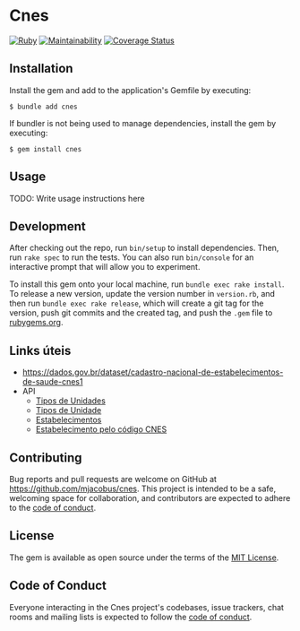 # Cnes

[![Ruby](https://github.com/mjacobus/cnes/actions/workflows/main.yml/badge.svg)](https://github.com/mjacobus/cnes/actions/workflows/main.yml)
[![Maintainability](https://api.codeclimate.com/v1/badges/34d8d7c160ea1a9946ce/maintainability)](https://codeclimate.com/github/mjacobus/cnes/maintainability)
[![Coverage Status](https://coveralls.io/repos/github/mjacobus/cnes/badge.svg?branch=main)](https://coveralls.io/github/mjacobus/cnes?branch=main)

## Installation

Install the gem and add to the application's Gemfile by executing:

    $ bundle add cnes

If bundler is not being used to manage dependencies, install the gem by executing:

    $ gem install cnes

## Usage

TODO: Write usage instructions here

## Development

After checking out the repo, run `bin/setup` to install dependencies. Then, run `rake spec` to run the tests. You can also run `bin/console` for an interactive prompt that will allow you to experiment.

To install this gem onto your local machine, run `bundle exec rake install`. To release a new version, update the version number in `version.rb`, and then run `bundle exec rake release`, which will create a git tag for the version, push git commits and the created tag, and push the `.gem` file to [rubygems.org](https://rubygems.org).

## Links úteis

- https://dados.gov.br/dataset/cadastro-nacional-de-estabelecimentos-de-saude-cnes1
- API
  - [Tipos de Unidades](https://apidadosabertos.saude.gov.br/cnes/tipounidades)
  - [Tipos de Unidade](https://apidadosabertos.saude.gov.br/cnes/tipounidades/80)
  - [Estabelecimentos](https://apidadosabertos.saude.gov.br/cnes/estabelecimentos?codigo_tipo_unidade=80&estabelecimento_possui_centro_cirurgico=0&estabelecimento_possui_centro_obstetrico=0&limit=20&offset=2)
  - [Estabelecimento pelo código CNES](https://apidadosabertos.saude.gov.br/cnes/estabelecimentos/124)

## Contributing

Bug reports and pull requests are welcome on GitHub at https://github.com/mjacobus/cnes. This project is intended to be a safe, welcoming space for collaboration, and contributors are expected to adhere to the [code of conduct](https://github.com/mjacobus/cnes/blob/main/CODE_OF_CONDUCT.md).

## License

The gem is available as open source under the terms of the [MIT License](https://opensource.org/licenses/MIT).

## Code of Conduct

Everyone interacting in the Cnes project's codebases, issue trackers, chat rooms and mailing lists is expected to follow the [code of conduct](https://github.com/mjacobus/cnes/blob/main/CODE_OF_CONDUCT.md).
